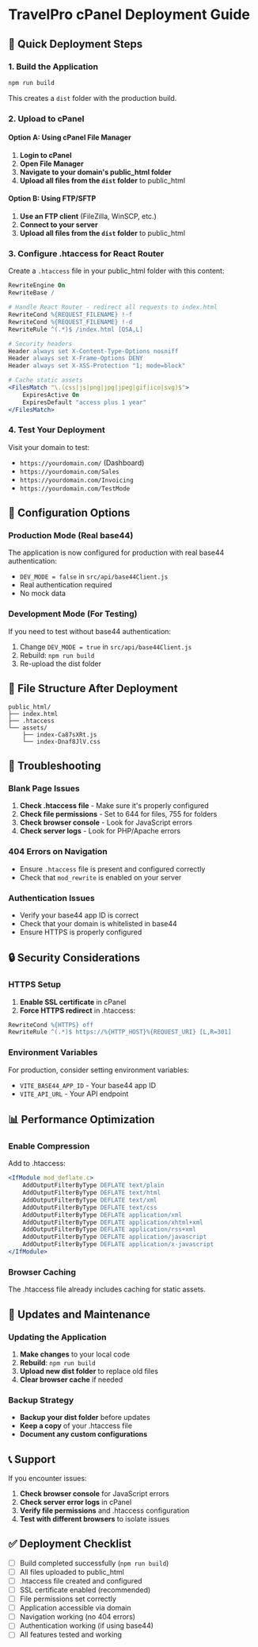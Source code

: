 # TravelPro cPanel Deployment Guide

## 🚀 Quick Deployment Steps

### 1. **Build the Application**
```bash
npm run build
```
This creates a `dist` folder with the production build.

### 2. **Upload to cPanel**

#### Option A: Using cPanel File Manager
1. **Login to cPanel**
2. **Open File Manager**
3. **Navigate to your domain's public_html folder**
4. **Upload all files from the `dist` folder** to public_html

#### Option B: Using FTP/SFTP
1. **Use an FTP client** (FileZilla, WinSCP, etc.)
2. **Connect to your server**
3. **Upload all files from the `dist` folder** to public_html

### 3. **Configure .htaccess for React Router**

Create a `.htaccess` file in your public_html folder with this content:

```apache
RewriteEngine On
RewriteBase /

# Handle React Router - redirect all requests to index.html
RewriteCond %{REQUEST_FILENAME} !-f
RewriteCond %{REQUEST_FILENAME} !-d
RewriteRule ^(.*)$ /index.html [QSA,L]

# Security headers
Header always set X-Content-Type-Options nosniff
Header always set X-Frame-Options DENY
Header always set X-XSS-Protection "1; mode=block"

# Cache static assets
<FilesMatch "\.(css|js|png|jpg|jpeg|gif|ico|svg)$">
    ExpiresActive On
    ExpiresDefault "access plus 1 year"
</FilesMatch>
```

### 4. **Test Your Deployment**

Visit your domain to test:
- `https://yourdomain.com/` (Dashboard)
- `https://yourdomain.com/Sales`
- `https://yourdomain.com/Invoicing`
- `https://yourdomain.com/TestMode`

## 🔧 Configuration Options

### **Production Mode (Real base44)**
The application is now configured for production with real base44 authentication:
- `DEV_MODE = false` in `src/api/base44Client.js`
- Real authentication required
- No mock data

### **Development Mode (For Testing)**
If you need to test without base44 authentication:
1. Change `DEV_MODE = true` in `src/api/base44Client.js`
2. Rebuild: `npm run build`
3. Re-upload the dist folder

## 📁 File Structure After Deployment

```
public_html/
├── index.html
├── .htaccess
└── assets/
    ├── index-Ca87sXRt.js
    └── index-Dnaf8JlV.css
```

## 🐛 Troubleshooting

### **Blank Page Issues**
1. **Check .htaccess file** - Make sure it's properly configured
2. **Check file permissions** - Set to 644 for files, 755 for folders
3. **Check browser console** - Look for JavaScript errors
4. **Check server logs** - Look for PHP/Apache errors

### **404 Errors on Navigation**
- Ensure `.htaccess` file is present and configured correctly
- Check that `mod_rewrite` is enabled on your server

### **Authentication Issues**
- Verify your base44 app ID is correct
- Check that your domain is whitelisted in base44
- Ensure HTTPS is properly configured

## 🔒 Security Considerations

### **HTTPS Setup**
1. **Enable SSL certificate** in cPanel
2. **Force HTTPS redirect** in .htaccess:
```apache
RewriteCond %{HTTPS} off
RewriteRule ^(.*)$ https://%{HTTP_HOST}%{REQUEST_URI} [L,R=301]
```

### **Environment Variables**
For production, consider setting environment variables:
- `VITE_BASE44_APP_ID` - Your base44 app ID
- `VITE_API_URL` - Your API endpoint

## 📊 Performance Optimization

### **Enable Compression**
Add to .htaccess:
```apache
<IfModule mod_deflate.c>
    AddOutputFilterByType DEFLATE text/plain
    AddOutputFilterByType DEFLATE text/html
    AddOutputFilterByType DEFLATE text/xml
    AddOutputFilterByType DEFLATE text/css
    AddOutputFilterByType DEFLATE application/xml
    AddOutputFilterByType DEFLATE application/xhtml+xml
    AddOutputFilterByType DEFLATE application/rss+xml
    AddOutputFilterByType DEFLATE application/javascript
    AddOutputFilterByType DEFLATE application/x-javascript
</IfModule>
```

### **Browser Caching**
The .htaccess file already includes caching for static assets.

## 🔄 Updates and Maintenance

### **Updating the Application**
1. **Make changes** to your local code
2. **Rebuild**: `npm run build`
3. **Upload new dist folder** to replace old files
4. **Clear browser cache** if needed

### **Backup Strategy**
- **Backup your dist folder** before updates
- **Keep a copy** of your .htaccess file
- **Document any custom configurations**

## 📞 Support

If you encounter issues:
1. **Check browser console** for JavaScript errors
2. **Check server error logs** in cPanel
3. **Verify file permissions** and .htaccess configuration
4. **Test with different browsers** to isolate issues

## ✅ Deployment Checklist

- [ ] Build completed successfully (`npm run build`)
- [ ] All files uploaded to public_html
- [ ] .htaccess file created and configured
- [ ] SSL certificate enabled (recommended)
- [ ] File permissions set correctly
- [ ] Application accessible via domain
- [ ] Navigation working (no 404 errors)
- [ ] Authentication working (if using base44)
- [ ] All features tested and working 